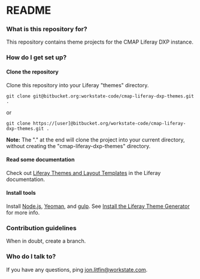 # README #

### What is this repository for? ###

This repository contains theme projects for the CMAP Liferay DXP instance.

### How do I get set up? ###

#### Clone the repository

Clone this repository into your Liferay "themes" directory.

`git clone git@bitbucket.org:workstate-code/cmap-liferay-dxp-themes.git .`

  or

 `git clone https://[user]@bitbucket.org/workstate-code/cmap-liferay-dxp-themes.git .`

**Note:** The "." at the end will clone the project into your current directory, without creating the "cmap-liferay-dxp-themes" directory.

#### Read some documentation

Check out [Liferay Themes and Layout Templates](https://dev.liferay.com/develop/tutorials/-/knowledge_base/7-0/introduction-to-themes) in the Liferay documentation.

#### Install tools

Install [Node.js](https://nodejs.org/en/), [Yeoman](http://yeoman.io/), and [gulp](https://gulpjs.com/). See [Install the Liferay Theme Generator](https://dev.liferay.com/develop/tutorials/-/knowledge_base/7-0/introduction-to-themes) for more info.

### Contribution guidelines ###

When in doubt, create a branch.

### Who do I talk to? ###

If you have any questions, ping jon.litfin@workstate.com.

